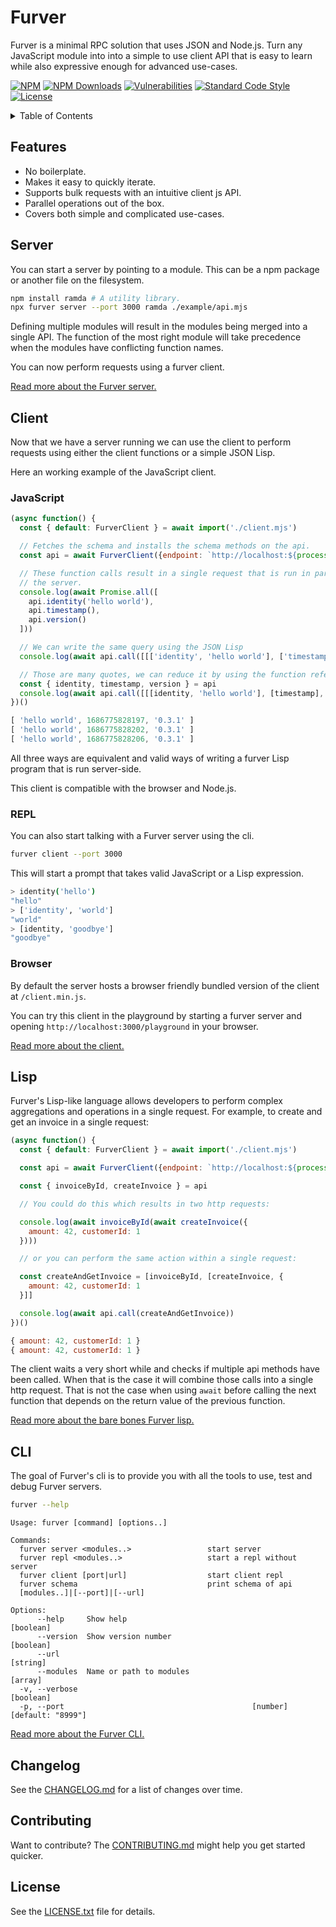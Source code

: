 # Furver

Furver is a minimal RPC solution that uses JSON and Node.js. Turn any
JavaScript module into into a simple to use client API that is easy to learn
while also expressive enough for advanced use-cases.

[![NPM](https://img.shields.io/npm/v/furver?color=blue&style=flat-square)](https://www.npmjs.com/package/furver)
[![NPM Downloads](https://img.shields.io/npm/dm/furver?style=flat-square)](https://www.npmjs.com/package/furver)
[![Vulnerabilities](https://img.shields.io/snyk/vulnerabilities/npm/furver?style=flat-square)](https://snyk.io/vuln/npm:furver)
[![Standard Code Style](https://img.shields.io/badge/code_style-standard-brightgreen.svg?style=flat-square)](https://standardjs.com)
[![License](https://img.shields.io/npm/l/furver?color=brightgreen&style=flat-square)](./LICENSE)

<details><summary>Table of Contents</summary>

<!-- toc -->

- [Features](#features)
- [Server](#server)
- [Client](#client)
  * [JavaScript](#javascript)
  * [REPL](#repl)
  * [Browser](#browser)
- [Lisp](#lisp)
- [CLI](#cli)
- [Changelog](#changelog)
- [Contributing](#contributing)
- [License](#license)

<!-- tocstop -->

</details>

## Features

- No boilerplate.
- Makes it easy to quickly iterate.
- Supports bulk requests with an intuitive client js API.
- Parallel operations out of the box.
- Covers both simple and complicated use-cases.

## Server

You can start a server by pointing to a module. This can be a npm package or
another file on the filesystem.

```bash
npm install ramda # A utility library.
npx furver server --port 3000 ramda ./example/api.mjs
```

Defining multiple modules will result in the modules being merged into a single
API. The function of the most right module will take precedence when the
modules have conflicting function names.

You can now perform requests using a furver client.

[Read more about the Furver server.](./server.md)

## Client

Now that we have a server running we can use the client to perform requests
using either the client functions or a simple JSON Lisp.

Here an working example of the JavaScript client.

### JavaScript

```javascript
(async function() {
  const { default: FurverClient } = await import('./client.mjs')

  // Fetches the schema and installs the schema methods on the api.
  const api = await FurverClient({endpoint: `http://localhost:${process.env.PORT}`})

  // These function calls result in a single request that is run in parallel on
  // the server.
  console.log(await Promise.all([
    api.identity('hello world'),
    api.timestamp(),
    api.version()
  ]))

  // We can write the same query using the JSON Lisp
  console.log(await api.call([[['identity', 'hello world'], ['timestamp'], ['version']]]))

  // Those are many quotes, we can reduce it by using the function reference.
  const { identity, timestamp, version } = api
  console.log(await api.call([[[identity, 'hello world'], [timestamp], [version]]]))
})()
```
```javascript
[ 'hello world', 1686775828197, '0.3.1' ]
[ 'hello world', 1686775828202, '0.3.1' ]
[ 'hello world', 1686775828206, '0.3.1' ]
```

All three ways are equivalent and valid ways of writing a furver Lisp program
that is run server-side.

This client is compatible with the browser and Node.js.

### REPL

You can also start talking with a Furver server using the cli.

```bash
furver client --port 3000
```

This will start a prompt that takes valid JavaScript or a Lisp expression.

```bash
> identity('hello')
"hello"
> ['identity', 'world']
"world"
> [identity, 'goodbye']
"goodbye"
```

### Browser

By default the server hosts a browser friendly bundled version of the client at
`/client.min.js`.

You can try this client in the playground by starting a furver server and
opening `http://localhost:3000/playground` in your browser.

[Read more about the client.](./client.md)

## Lisp

Furver's Lisp-like language allows developers to perform complex aggregations
and operations in a single request. For example, to create and get an invoice
in a single request:

```javascript
(async function() {
  const { default: FurverClient } = await import('./client.mjs')

  const api = await FurverClient({endpoint: `http://localhost:${process.env.PORT}`})

  const { invoiceById, createInvoice } = api

  // You could do this which results in two http requests:

  console.log(await invoiceById(await createInvoice({
    amount: 42, customerId: 1
  })))

  // or you can perform the same action within a single request:

  const createAndGetInvoice = [invoiceById, [createInvoice, {
    amount: 42, customerId: 1
  }]]

  console.log(await api.call(createAndGetInvoice))
})()
```
```javascript
{ amount: 42, customerId: 1 }
{ amount: 42, customerId: 1 }
```

The client waits a very short while and checks if multiple api methods have
been called. When that is the case it will combine those calls into a single
http request. That is not the case when using `await` before calling the next
function that depends on the return value of the previous function.

[Read more about the bare bones Furver lisp.](./lisp.md)


## CLI

The goal of Furver's cli is to provide you with all the tools to use, test and
debug Furver servers.

```bash
furver --help
```
```
Usage: furver [command] [options..]

Commands:
  furver server <modules..>                 start server
  furver repl <modules..>                   start a repl without server
  furver client [port|url]                  start client repl
  furver schema                             print schema of api
  [modules..]|[--port]|[--url]

Options:
      --help     Show help                                             [boolean]
      --version  Show version number                                   [boolean]
      --url                                                             [string]
      --modules  Name or path to modules                                 [array]
  -v, --verbose                                                        [boolean]
  -p, --port                                          [number] [default: "8999"]
```

[Read more about the Furver CLI.](./cli.md)

## Changelog

See the [CHANGELOG.md](./CHANGELOG.md) for a list of changes over time.

## Contributing

Want to contribute? The [CONTRIBUTING.md](./CONTRIBUTING.md) might help you get
started quicker.

## License

See the [LICENSE.txt](./LICENSE.txt) file for details.

